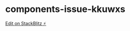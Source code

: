 # components-issue-kkuwxs

[Edit on StackBlitz ⚡️](https://stackblitz.com/edit/components-issue-kkuwxs)